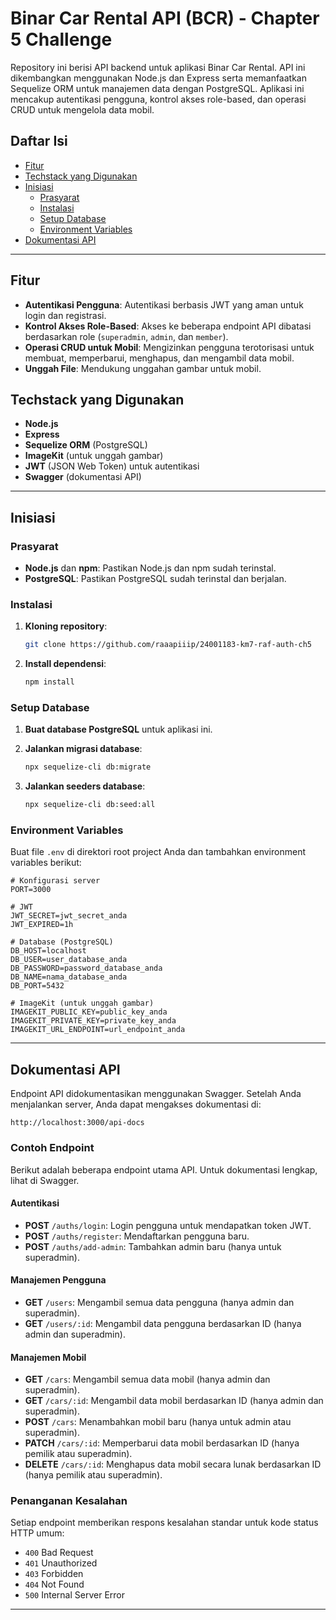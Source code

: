 # Binar Car Rental API (BCR) - Chapter 5 Challenge

Repository ini berisi API backend untuk aplikasi Binar Car Rental. API ini dikembangkan menggunakan Node.js dan Express serta memanfaatkan Sequelize ORM untuk manajemen data dengan PostgreSQL. Aplikasi ini mencakup autentikasi pengguna, kontrol akses role-based, dan operasi CRUD untuk mengelola data mobil.

## Daftar Isi

- [Fitur](#fitur)
- [Techstack yang Digunakan](#techstack-yang-digunakan)
- [Inisiasi](#inisiasi)
  - [Prasyarat](#prasyarat)
  - [Instalasi](#instalasi)
  - [Setup Database](#setup-database)
  - [Environment Variables](#environment-variables)
- [Dokumentasi API](#dokumentasi-api)

---

## Fitur

- **Autentikasi Pengguna**: Autentikasi berbasis JWT yang aman untuk login dan registrasi.
- **Kontrol Akses Role-Based**: Akses ke beberapa endpoint API dibatasi berdasarkan role (`superadmin`, `admin`, dan `member`).
- **Operasi CRUD untuk Mobil**: Mengizinkan pengguna terotorisasi untuk membuat, memperbarui, menghapus, dan mengambil data mobil.
- **Unggah File**: Mendukung unggahan gambar untuk mobil.

## Techstack yang Digunakan

- **Node.js**
- **Express**
- **Sequelize ORM** (PostgreSQL)
- **ImageKit** (untuk unggah gambar)
- **JWT** (JSON Web Token) untuk autentikasi
- **Swagger** (dokumentasi API)

---

## Inisiasi

### Prasyarat

- **Node.js** dan **npm**: Pastikan Node.js dan npm sudah terinstal.
- **PostgreSQL**: Pastikan PostgreSQL sudah terinstal dan berjalan.

### Instalasi

1. **Kloning repository**:

   ```bash
   git clone https://github.com/raaapiiip/24001183-km7-raf-auth-ch5
   ```

2. **Install dependensi**:

   ```bash
   npm install
   ```

### Setup Database

1. **Buat database PostgreSQL** untuk aplikasi ini.

2. **Jalankan migrasi database**:

   ```bash
   npx sequelize-cli db:migrate
   ```

3. **Jalankan seeders database**:

   ```bash
   npx sequelize-cli db:seed:all
   ```

### Environment Variables

Buat file `.env` di direktori root project Anda dan tambahkan environment variables berikut:

```env
# Konfigurasi server
PORT=3000

# JWT
JWT_SECRET=jwt_secret_anda
JWT_EXPIRED=1h

# Database (PostgreSQL)
DB_HOST=localhost
DB_USER=user_database_anda
DB_PASSWORD=password_database_anda
DB_NAME=nama_database_anda
DB_PORT=5432

# ImageKit (untuk unggah gambar)
IMAGEKIT_PUBLIC_KEY=public_key_anda
IMAGEKIT_PRIVATE_KEY=private_key_anda
IMAGEKIT_URL_ENDPOINT=url_endpoint_anda
```

---

## Dokumentasi API

Endpoint API didokumentasikan menggunakan Swagger. Setelah Anda menjalankan server, Anda dapat mengakses dokumentasi di:

```
http://localhost:3000/api-docs
```

### Contoh Endpoint

Berikut adalah beberapa endpoint utama API. Untuk dokumentasi lengkap, lihat di Swagger.

#### Autentikasi

- **POST** `/auths/login`: Login pengguna untuk mendapatkan token JWT.
- **POST** `/auths/register`: Mendaftarkan pengguna baru.
- **POST** `/auths/add-admin`: Tambahkan admin baru (hanya untuk superadmin).

#### Manajemen Pengguna

- **GET** `/users`: Mengambil semua data pengguna (hanya admin dan superadmin).
- **GET** `/users/:id`: Mengambil data pengguna berdasarkan ID (hanya admin dan superadmin).

#### Manajemen Mobil

- **GET** `/cars`: Mengambil semua data mobil (hanya admin dan superadmin).
- **GET** `/cars/:id`: Mengambil data mobil berdasarkan ID (hanya admin dan superadmin).
- **POST** `/cars`: Menambahkan mobil baru (hanya untuk admin atau superadmin).
- **PATCH** `/cars/:id`: Memperbarui data mobil berdasarkan ID (hanya pemilik atau superadmin).
- **DELETE** `/cars/:id`: Menghapus data mobil secara lunak berdasarkan ID (hanya pemilik atau superadmin).

### Penanganan Kesalahan

Setiap endpoint memberikan respons kesalahan standar untuk kode status HTTP umum:

- `400` Bad Request
- `401` Unauthorized
- `403` Forbidden
- `404` Not Found
- `500` Internal Server Error

---
